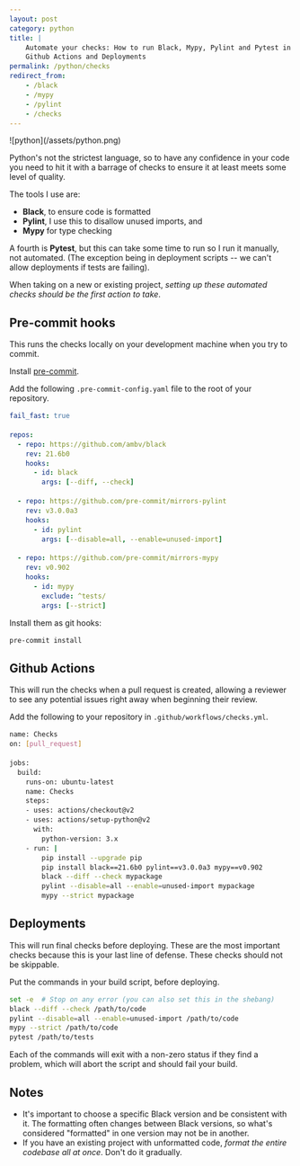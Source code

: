 ```yaml
---
layout: post
category: python
title: |
    Automate your checks: How to run Black, Mypy, Pylint and Pytest in Pre-commit hooks,
    Github Actions and Deployments
permalink: /python/checks
redirect_from:
    - /black
    - /mypy
    - /pylint
    - /checks
---
```

<div class="wide-logos" markdown="1">
![python](/assets/python.png)
</div>

Python's not the strictest language, so to have any confidence in your code you
need to hit it with a barrage of checks to ensure it at least meets some
level of quality.

The tools I use are:

- **Black**, to ensure code is formatted
- **Pylint**, I use this to disallow unused imports, and
- **Mypy** for type checking

A fourth is **Pytest**, but this can take some time to run so I run it
manually, not automated. (The exception being in deployment scripts -- we
can't allow deployments if tests are failing).

When taking on a new or existing project, _setting up these automated checks
should be the first action to take_.

## Pre-commit hooks

This runs the checks locally on your development machine when you try to
commit.

Install [pre-commit](https://pre-commit.com).

Add the following `.pre-commit-config.yaml` file to the root of your
repository.

```yaml
fail_fast: true

repos:
  - repo: https://github.com/ambv/black
    rev: 21.6b0
    hooks:
      - id: black
        args: [--diff, --check]

  - repo: https://github.com/pre-commit/mirrors-pylint
    rev: v3.0.0a3
    hooks:
      - id: pylint
        args: [--disable=all, --enable=unused-import]

  - repo: https://github.com/pre-commit/mirrors-mypy
    rev: v0.902
    hooks:
      - id: mypy
        exclude: ^tests/
        args: [--strict]
```

Install them as git hooks:
```sh
pre-commit install
```

## Github Actions

This will run the checks when a pull request is created, allowing a
reviewer to see any potential issues right away when beginning their review.

Add the following to your repository in `.github/workflows/checks.yml`.

```sh
name: Checks
on: [pull_request]

jobs:
  build:
    runs-on: ubuntu-latest
    name: Checks
    steps:
    - uses: actions/checkout@v2
    - uses: actions/setup-python@v2
      with:
        python-version: 3.x
    - run: |
        pip install --upgrade pip
        pip install black==21.6b0 pylint==v3.0.0a3 mypy==v0.902
        black --diff --check mypackage
        pylint --disable=all --enable=unused-import mypackage
        mypy --strict mypackage
```

## Deployments

This will run final checks before deploying. These are the most important
checks because this is your last line of defense. These checks should not be
skippable.

Put the commands in your build script, before deploying.

```sh
set -e  # Stop on any error (you can also set this in the shebang)
black --diff --check /path/to/code
pylint --disable=all --enable=unused-import /path/to/code
mypy --strict /path/to/code
pytest /path/to/tests
```

Each of the commands will exit with a non-zero status if they find a problem,
which will abort the script and should fail your build.

## Notes

- It's important to choose a specific Black version and be consistent with it.
  The formatting often changes between Black versions, so what's considered
  "formatted" in one version may not be in another.
- If you have an existing project with unformatted code, _format the entire
  codebase all at once_. Don't do it gradually.

